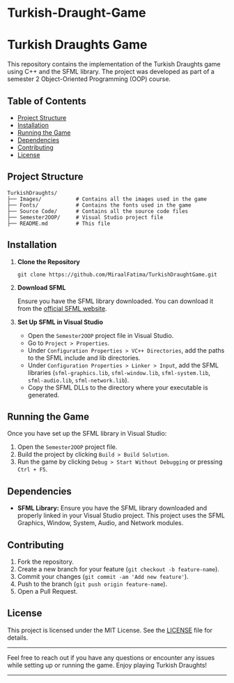 # Turkish-Draught-Game
# Turkish Draughts Game

This repository contains the implementation of the Turkish Draughts game using C++ and the SFML library. The project was developed as part of a semester 2 Object-Oriented Programming (OOP) course.

## Table of Contents

- [Project Structure](#project-structure)
- [Installation](#installation)
- [Running the Game](#running-the-game)
- [Dependencies](#dependencies)
- [Contributing](#contributing)
- [License](#license)

## Project Structure

```
TurkishDraughts/
├── Images/           # Contains all the images used in the game
├── Fonts/            # Contains the fonts used in the game
├── Source Code/      # Contains all the source code files
├── Semester2OOP/     # Visual Studio project file
├── README.md         # This file
```

## Installation

1. **Clone the Repository**

   ```
   git clone https://github.com/MiraalFatima/TurkishDraughtGame.git
   ```

2. **Download SFML**

   Ensure you have the SFML library downloaded. You can download it from the [official SFML website](https://www.sfml-dev.org/download.php).

3. **Set Up SFML in Visual Studio**

   - Open the `Semester2OOP` project file in Visual Studio.
   - Go to `Project > Properties`.
   - Under `Configuration Properties > VC++ Directories`, add the paths to the SFML include and lib directories.
   - Under `Configuration Properties > Linker > Input`, add the SFML libraries (`sfml-graphics.lib`, `sfml-window.lib`, `sfml-system.lib`, `sfml-audio.lib`, `sfml-network.lib`).
   - Copy the SFML DLLs to the directory where your executable is generated.

## Running the Game

Once you have set up the SFML library in Visual Studio:

1. Open the `Semester2OOP` project file.
2. Build the project by clicking `Build > Build Solution`.
3. Run the game by clicking `Debug > Start Without Debugging` or pressing `Ctrl + F5`.

## Dependencies

- **SFML Library:** Ensure you have the SFML library downloaded and properly linked in your Visual Studio project. This project uses the SFML Graphics, Window, System, Audio, and Network modules.

## Contributing

1. Fork the repository.
2. Create a new branch for your feature (`git checkout -b feature-name`).
3. Commit your changes (`git commit -am 'Add new feature'`).
4. Push to the branch (`git push origin feature-name`).
5. Open a Pull Request.

## License

This project is licensed under the MIT License. See the [LICENSE](LICENSE) file for details.

---

Feel free to reach out if you have any questions or encounter any issues while setting up or running the game. Enjoy playing Turkish Draughts!

---
